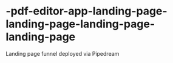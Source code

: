 # -pdf-editor-app-landing-page-landing-page-landing-page-landing-page
Landing page funnel deployed via Pipedream
